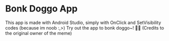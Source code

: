 # Bonk Doggo App


This app is made with Android Studio, simply with OnClick and SetVisibility codes (because im noob :,>)
Try out the app to bonk doggo~! 🐶✨
(Credits to the original owner of the meme)
